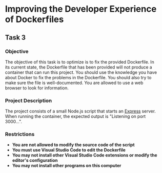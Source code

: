 # Improving the Developer Experience of Dockerfiles

## Task 3

### Objective

The objective of this task is to optimize is to fix the provided Dockerfile. In its current state, the Dockerfile that has been provided will not produce a container that can run this project. You should use the knowledge you have about Docker to fix the problems in the Dockerfile. You should also try to make sure the file is well-documented. You are allowed to use a web browser to look for information.

### Project Description

The project consists of a small Node.js script that starts an [Express](http://expressjs.com/) server. When running the container, the expected output is "Listening on port 3000...".

### Restrictions

- **You are not allowed to modify the source code of the script**
- **You must use Visual Studio Code to edit the Dockerfile**
- **You may not install other Visual Studio Code extensions or modify the editor's configuration**
- **You may not install other programs on this computer**
